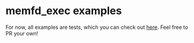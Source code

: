 # memfd_exec examples

For now, all examples are tests, which you can check out [here](../tests/). Feel free
to PR your own!